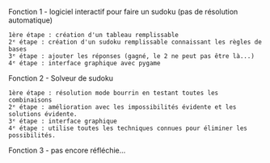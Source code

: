 Fonction 1 - logiciel interactif pour faire un sudoku (pas de résolution automatique)

    1ère étape : création d'un tableau remplissable
    2ᵉ étape : création d'un sudoku remplissable connaissant les règles de bases
    3ᵉ étape : ajouter les réponses (gagné, le 2 ne peut pas être là...)
    4ᵉ étape : interface graphique avec pygame

Fonction 2 - Solveur de sudoku

    1ère étape : résolution mode bourrin en testant toutes les combinaisons
    2ᵉ étape : amélioration avec les impossibilités évidente et les solutions évidente.
    3ᵉ étape : interface graphique
    4ᵉ étape : utilise toutes les techniques connues pour éliminer les possibilités.

Fonction 3 - pas encore réfléchie...